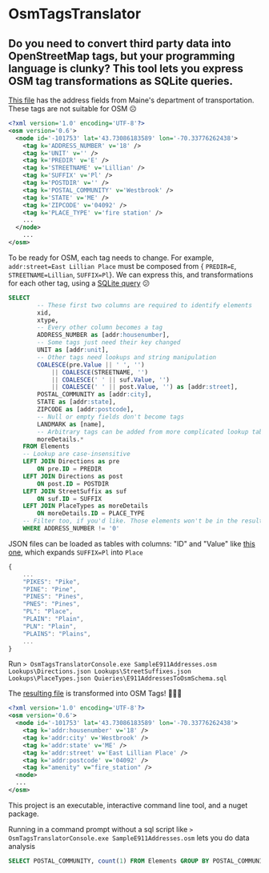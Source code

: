 # OsmTagsTranslator
## Do you need to convert third party data into OpenStreetMap tags, but your programming language is clunky? This tool lets you express OSM tag transformations as SQLite queries.

[This file](https://github.com/blackboxlogic/OsmTagsTranslator/blob/master/OsmTagsTranslator.Tests/SampleE911Addresses.osm) has the address fields from Maine's department of transportation. These tags are not suitable for OSM :frowning_face:
```xml
<?xml version='1.0' encoding='UTF-8'?>
<osm version='0.6'>
  <node id='-101753' lat='43.73086183589' lon='-70.33776262438'>
    <tag k='ADDRESS_NUMBER' v='18' />
    <tag k='UNIT' v='' />
    <tag k='PREDIR' v='E' />
    <tag k='STREETNAME' v='Lillian' />
    <tag k='SUFFIX' v='Pl' />
    <tag k='POSTDIR' v='' />
    <tag k='POSTAL_COMMUNITY' v='Westbrook' />
    <tag k='STATE' v='ME' />
    <tag k='ZIPCODE' v='04092' />
    <tag k='PLACE_TYPE' v='fire station' />
	...
  </node>
	...
</osm>
```

To be ready for OSM, each tag needs to change. For example, `addr:street=East Lillian Place` must be composed from { `PREDIR=E`, `STREETNAME=Lillian`, `SUFFIX=Pl`}. We can express this, and transformations for each other tag, using a [SQLite query](https://github.com/blackboxlogic/OsmTagsTranslator/blob/master/OsmTagsTranslator/Queries/E911AddressesToOsmSchema.sql) :confused:
```sql
SELECT
		-- These first two columns are required to identify elements
		xid,
		xtype,
		-- Every other column becomes a tag
		ADDRESS_NUMBER as [addr:housenumber],
		-- Some tags just need their key changed
		UNIT as [addr:unit],
		-- Other tags need lookups and string manipulation
		COALESCE(pre.Value || ' ', '')
			|| COALESCE(STREETNAME, '')
			|| COALESCE(' ' || suf.Value, '')
			|| COALESCE(' ' || post.Value, '') as [addr:street],
		POSTAL_COMMUNITY as [addr:city],
		STATE as [addr:state],
		ZIPCODE as [addr:postcode],
		-- Null or empty fields don't become tags
		LANDMARK as [name],
		-- Arbitrary tags can be added from more complicated lookup tables
		moreDetails.*
	FROM Elements
	-- Lookup are case-insensitive
	LEFT JOIN Directions as pre
		ON pre.ID = PREDIR
	LEFT JOIN Directions as post
		ON post.ID = POSTDIR
	LEFT JOIN StreetSuffix as suf
		ON suf.ID = SUFFIX
	LEFT JOIN PlaceTypes as moreDetails
		ON moreDetails.ID = PLACE_TYPE
	-- Filter too, if you'd like. Those elements won't be in the result
	WHERE ADDRESS_NUMBER != '0'
```

JSON files can be loaded as tables with columns: "ID" and "Value" like [this one](https://github.com/blackboxlogic/OsmTagsTranslator/blob/master/OsmTagsTranslator/Lookups/StreetSuffixes.json), which expands `SUFFIX=Pl` into `Place`
```javascript
{
	...
    "PIKES": "Pike",
    "PINE": "Pine",
    "PINES": "Pines",
    "PNES": "Pines",
    "PL": "Place",
    "PLAIN": "Plain",
    "PLN": "Plain",
    "PLAINS": "Plains",
	...
}
```

Run `> OsmTagsTranslatorConsole.exe SampleE911Addresses.osm Lookups\Directions.json Lookups\StreetSuffixes.json Lookups\PlaceTypes.json Quieries\E911AddressesToOsmSchema.sql`

The [resulting file](https://github.com/blackboxlogic/OsmTagsTranslator/blob/master/OsmTagsTranslator.Tests/E911AddressesToOsmSchema.sql%2BSampleE911Addresses.osm) is transformed into OSM Tags! :mage::tophat::rabbit2:
```xml
<?xml version='1.0' encoding='UTF-8'?>
<osm version='0.6'>
  <node id='-101753' lat='43.73086183589' lon='-70.33776262438'>
    <tag k='addr:housenumber' v='18' />
    <tag k='addr:city' v='Westbrook' />
    <tag k='addr:state' v='ME' />
    <tag k='addr:street' v='East Lillian Place' />
    <tag k='addr:postcode' v='04092' />
    <tag k="amenity" v="fire_station" />
  <node>
  ...
</osm>
```

This project is an executable, interactive command line tool, and a nuget package.

Running in a command prompt without a sql script like `> OsmTagsTranslatorConsole.exe SampleE911Addresses.osm` lets you do data analysis
```SQL
SELECT POSTAL_COMMUNITY, count(1) FROM Elements GROUP BY POSTAL_COMMUNITY ORDER BY 2 DESC
```